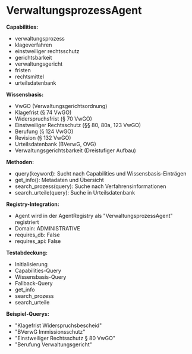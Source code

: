 # VerwaltungsprozessAgent

**Capabilities:**
- verwaltungsprozess
- klageverfahren
- einstweiliger rechtsschutz
- gerichtsbarkeit
- verwaltungsgericht
- fristen
- rechtsmittel
- urteilsdatenbank

**Wissensbasis:**
- VwGO (Verwaltungsgerichtsordnung)
- Klagefrist (§ 74 VwGO)
- Widerspruchsfrist (§ 70 VwGO)
- Einstweiliger Rechtsschutz (§§ 80, 80a, 123 VwGO)
- Berufung (§ 124 VwGO)
- Revision (§ 132 VwGO)
- Urteilsdatenbank (BVerwG, OVG)
- Verwaltungsgerichtsbarkeit (Dreistufiger Aufbau)

**Methoden:**
- query(keyword): Sucht nach Capabilities und Wissensbasis-Einträgen
- get_info(): Metadaten und Übersicht
- search_prozess(query): Suche nach Verfahrensinformationen
- search_urteile(query): Suche in Urteilsdatenbank

**Registry-Integration:**
- Agent wird in der AgentRegistry als "VerwaltungsprozessAgent" registriert
- Domain: ADMINISTRATIVE
- requires_db: False
- requires_api: False

**Testabdeckung:**
- Initialisierung
- Capabilities-Query
- Wissensbasis-Query
- Fallback-Query
- get_info
- search_prozess
- search_urteile

**Beispiel-Querys:**
- "Klagefrist Widerspruchsbescheid"
- "BVerwG Immissionsschutz"
- "Einstweiliger Rechtsschutz § 80 VwGO"
- "Berufung Verwaltungsgericht"
